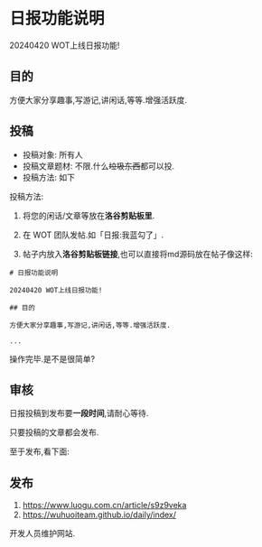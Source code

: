 # 日报功能说明

20240420 WOT上线日报功能!

## 目的

方便大家分享趣事,写游记,讲闲话,等等.增强活跃度.

## 投稿

- 投稿对象: 所有人
- 投稿文章题材: 不限.什么~~垃圾东西~~都可以投.
- 投稿方法: 如下

投稿方法:

1. 将您的闲话/文章等放在**洛谷剪贴板里**.

2. 在 WOT 团队发帖.如「日报:我蓝勾了」.

3. 帖子内放入**洛谷剪贴板链接**,也可以直接将md源码放在帖子像这样:

```
# 日报功能说明

20240420 WOT上线日报功能!

## 目的

方便大家分享趣事,写游记,讲闲话,等等.增强活跃度.

...
```
操作完毕.是不是很简单?

## 审核

日报投稿到发布要**一段时间**,请耐心等待.

只要投稿的文章都会发布.

至于发布,看下面:

## 发布

1. <https://www.luogu.com.cn/article/s9z9veka>
2. <https://wuhuoiteam.github.io/daily/index/>

开发人员维护网站.